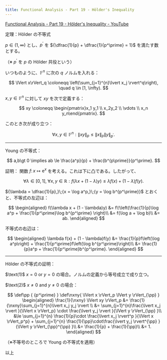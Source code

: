```yaml
---
title: Functional Analysis - Part 19 - Hölder's Inequality
---
```


[Functional Analysis - Part 19 - Hölder's Inequality - YouTube](https://www.youtube.com/watch?v=yIXahhfRbTc&list=PLBh2i93oe2qsGKDOsuVVw-OCAfprrnGfr&index=19)

定理：Hölder の不等式

${p\in(1, \infty)}$ とし、$p^\prime$ を
${\dfrac{1}{p} + \dfrac{1}{p^\prime} = 1}$ を満たす数とする。

（※ $p^\prime$ を $p$ の Hölder 共役という）

いつものように、$\mathbb F^n$ に次の $q$ ノルムを入れる：

$$
\lVert x\rVert_q \coloneqq \left(\sum_{j=1}^{n}\lvert x_j \rvert^q\right),
\quad
q \in [1, \infty).
$$

$x,y\in\mathbb F^n$ に対して $xy$ を次で定義する：

$$
xy \coloneqq \begin{pmatrix}x_1 y_1 \\ x_2y_2 \\ \vdots \\ x_n y_n\end{pmatrix}.
$$

このとき次が成り立つ：

$$
\forall x,y \in \mathbb F^n:
\lVert xy \rVert_p \le \lVert x \rVert_p \lVert y \rVert_{p^\prime}.
$$

----

Young の不等式：

$$
a,b\gt 0 \implies ab \le \frac{a^p}{p} + \frac{b^{p\prime}}{p^\prime}.
$$

証明：
関数 $f \colon x \longmapsto \mathrm{e}^x$ を考える。これは下に凸である。したがって、

$$
\forall \lambda \in [0, 1],\;
\forall x,y \in \mathbb R
:
f(\lambda x + (1 - \lambda)y) \le \lambda f(x) + (1 - \lambda)f(y).
$$

${\lambda = \dfrac{1}{p},}\;{x = \log a^p,}\;{y = \log b^{p^\prime}}$ とおくと、不等式の左辺は：

$$
\begin{aligned}
f(\lambda x + (1 - \lambda)y)
&= f\!\left(\frac{1}{p}\log a^p + \frac{1}{p^\prime}\log b^{p^\prime} \right)\\
&= f(\log a + \log b)\\
&= ab.
\end{aligned}
$$

不等式の右辺は：

$$
\begin{aligned}
\lambda f(x) + (1 - \lambda)f(y)
&= \frac{1}{p}f\left(\log a^p\right) + \frac{1}{p^\prime}f\left(\log b^{p^\prime}\right)\\
&= \frac{1}{p}a^p + \frac{1}{p^\prime}b^{p^\prime}.
\end{aligned}
$$

----

Hölder の不等式の証明：

$\text(1)$ $x = 0$ or $y = 0$ の場合。ノルムの定義から等号成立で成り立つ。

$\text(2)$ $x \ne 0$ and $y \ne 0$ の場合：

$$
\def\pp { {p^\prime} }
\def\nxny{ \lVert x \rVert_p \lVert y \rVert_{\pp} }
\begin{aligned}
\frac{1}{\nxny} \lVert xy \rVert_p
&= \frac{1}{\nxny}\sum_{j=1}^{n}\lvert x_j y_j \rvert \\
&= \sum_{j=1}^{n}\frac{\lvert x_j \rvert }{\lVert x \rVert_p}
    \cdot \frac{\lvert y_j \rvert }{\lVert y \rVert_{\pp} }\\
&\le \sum_{j=1}^{n} \frac{1}{p}\cdot \frac{\lvert x_j \rvert^p }{\lVert x \rVert_p^p}
    + \sum_{j=1}^{n} \frac{1}{\pp}\cdot\frac{\lvert y_j \rvert^{\pp} }{\lVert y \rVert_{\pp}^{\pp} }\\
&= \frac{1}{p} + \frac{1}{\pp}\\
&= 1.
\end{aligned}
$$

（※不等号のところで Young の不等式を適用）

以上
